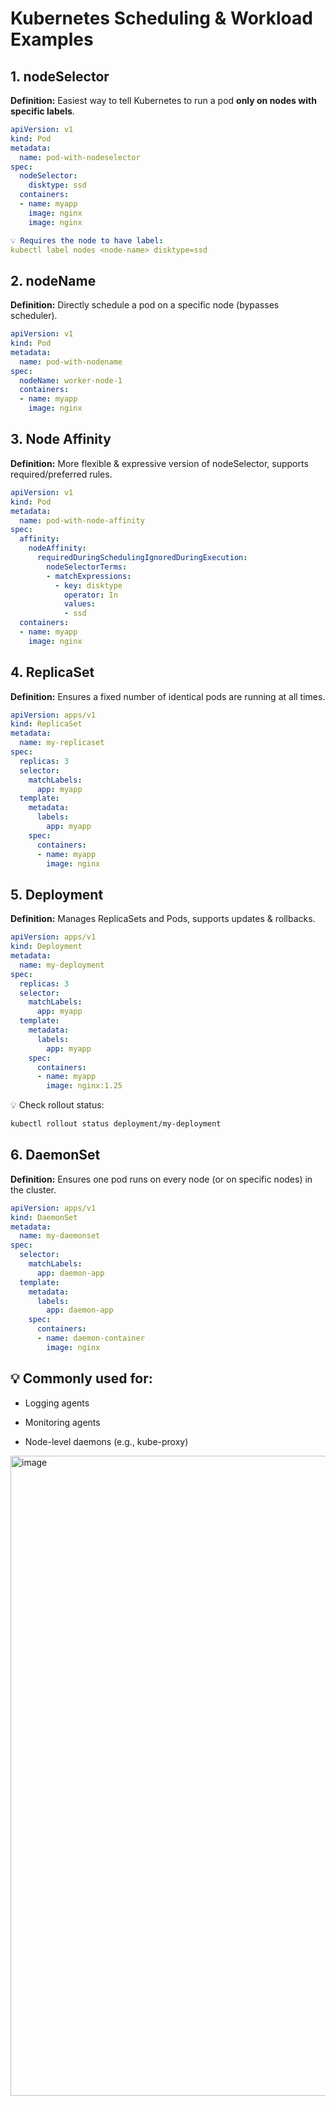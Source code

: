 # Kubernetes Scheduling & Workload Examples

## 1. nodeSelector
**Definition:** Easiest way to tell Kubernetes to run a pod **only on nodes with specific labels**.

```yaml
apiVersion: v1
kind: Pod
metadata:
  name: pod-with-nodeselector
spec:
  nodeSelector:
    disktype: ssd
  containers:
  - name: myapp
    image: nginx
    image: nginx

💡 Requires the node to have label:
kubectl label nodes <node-name> disktype=ssd
```

## 2. nodeName
**Definition:** Directly schedule a pod on a specific node (bypasses scheduler).

```yaml
apiVersion: v1
kind: Pod
metadata:
  name: pod-with-nodename
spec:
  nodeName: worker-node-1
  containers:
  - name: myapp
    image: nginx
```
## 3. Node Affinity
**Definition:** More flexible & expressive version of nodeSelector, supports required/preferred rules.

```yaml
apiVersion: v1
kind: Pod
metadata:
  name: pod-with-node-affinity
spec:
  affinity:
    nodeAffinity:
      requiredDuringSchedulingIgnoredDuringExecution:
        nodeSelectorTerms:
        - matchExpressions:
          - key: disktype
            operator: In
            values:
            - ssd
  containers:
  - name: myapp
    image: nginx
```
## 4. ReplicaSet
**Definition:** Ensures a fixed number of identical pods are running at all times.

```yaml
apiVersion: apps/v1
kind: ReplicaSet
metadata:
  name: my-replicaset
spec:
  replicas: 3
  selector:
    matchLabels:
      app: myapp
  template:
    metadata:
      labels:
        app: myapp
    spec:
      containers:
      - name: myapp
        image: nginx
```
## 5. Deployment
**Definition:** Manages ReplicaSets and Pods, supports updates & rollbacks.

```yaml
apiVersion: apps/v1
kind: Deployment
metadata:
  name: my-deployment
spec:
  replicas: 3
  selector:
    matchLabels:
      app: myapp
  template:
    metadata:
      labels:
        app: myapp
    spec:
      containers:
      - name: myapp
        image: nginx:1.25

```
💡 Check rollout status:
```bash
kubectl rollout status deployment/my-deployment
```

## 6. DaemonSet
**Definition:** Ensures one pod runs on every node (or on specific nodes) in the cluster.

```yaml
apiVersion: apps/v1
kind: DaemonSet
metadata:
  name: my-daemonset
spec:
  selector:
    matchLabels:
      app: daemon-app
  template:
    metadata:
      labels:
        app: daemon-app
    spec:
      containers:
      - name: daemon-container
        image: nginx
```
## 💡 Commonly used for:

- Logging agents

- Monitoring agents

- Node-level daemons (e.g., kube-proxy)

<img width="1536" height="1024" alt="image" src="https://github.com/user-attachments/assets/58c1cab8-aff7-4700-bb2b-2cee7813b208" />


